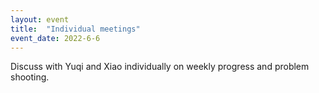 ```yaml
---
layout: event
title:  "Individual meetings"
event_date: 2022-6-6
---
```


Discuss with Yuqi and Xiao individually on weekly progress and problem shooting.